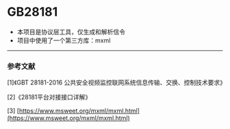 # GB28181

- 本项目是协议层工具，仅生成和解析信令
- 项目中使用了一个第三方库：mxml
---

### 参考文献
[1]《GBT 28181-2016 公共安全视频监控联网系统信息传输、交换、控制技术要求》

[2]《28181平台对接接口详解》

[3] [https://www.msweet.org/mxml/mxml.html](https://www.msweet.org/mxml/mxml.html)
